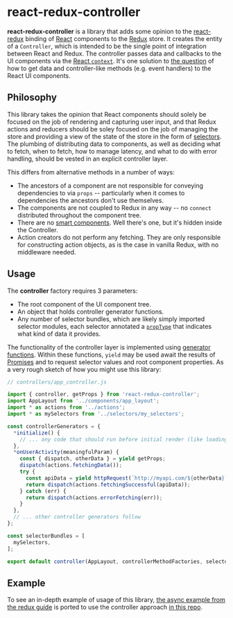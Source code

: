 # react-redux-controller

**react-redux-controller** is a library that adds some opinion to the [react-redux](https://github.com/rackt/react-redux) binding of [React](https://facebook.github.io/react/index.html) components to the [Redux](http://redux.js.org/) store. It creates the entity of a `Controller`, which is intended to be the single point of integration between React and Redux. The controller passes data and callbacks to the UI components via the [React `context`](https://facebook.github.io/react/docs/context.html). It's one solution to [the question](http://stackoverflow.com/a/34320909/807674) of how to get data and controller-like methods (e.g. event handlers) to the React UI components.

## Philosophy

This library takes the opinion that React components should solely be focused on the job of rendering and capturing user input, and that Redux actions and reducers should be soley focused on the job of managing the store and providing a view of the state of the store in the form of [selectors](http://rackt.org/redux/docs/basics/UsageWithReact.html). The plumbing of distributing data to components, as well as deciding what to fetch, when to fetch, how to manage latency, and what to do with error handling, should be vested in an explicit controller layer.

This differs from alternative methods in a number of ways:

- The ancestors of a component are not responsible for conveying dependencies to via `props` -- particularly when it comes to dependencies the ancestors don't use themselves.
- The components are not coupled to Redux in any way -- no `connect` distributed throughout the component tree.
- There are no [smart components](https://medium.com/@dan_abramov/smart-and-dumb-components-7ca2f9a7c7d0#.m5y0saa0k). Well there's one, but it's hidden inside the Controller.
- Action creators do not perform any fetching. They are only responsible for constructing action objects, as is the case in vanilla Redux, with no middleware needed.

## Usage

The **controller** factory requires 3 parameters:

- The root component of the UI component tree.
- An object that holds controller generator functions.
- Any number of selector bundles, which are likely simply imported selector modules, each selector annotated a [`propType`](https://facebook.github.io/react/docs/reusable-components.html) that indicates what kind of data it provides.

The functionality of the controller layer is implemented using [generator functions](http://www.2ality.com/2015/03/es6-generators.html). Within these functions, `yield` may be used await the results of [Promises](http://www.2ality.com/2014/09/es6-promises-foundations.html) and to request selector values and root component properties. As a very rough sketch of how you might use this library:

```javascript
// controllers/app_controller.js

import { controller, getProps } from 'react-redux-controller';
import AppLayout from '../components/app_layout';
import * as actions from '../actions';
import * as mySelectors from '../selectors/my_selectors';

const controllerGenerators = {
  *initialize() {
    // ... any code that should run before initial render (like loading actions)
  },
  *onUserActivity(meaningfulParam) {
    const { dispatch, otherData } = yield getProps;
    dispatch(actions.fetchingData());
    try {
      const apiData = yield httpRequest(`http://myapi.com/${otherData}`);
      return dispatch(actions.fetchingSuccessful(apiData));
    } catch (err) {
      return dispatch(actions.errorFetching(err));
    }
  },
  // ... other controller generators follow
};

const selectorBundles = [
  mySelectors,
];

export default controller(AppLayout, controllerMethodFactories, selectorBundles);

```

## Example

To see an in-depth example of usage of this library, [the async example from the redux guide](http://redux.js.org/docs/advanced/ExampleRedditAPI.html) is ported to use the controller approach [in this repo](https://github.com/artsy/react-redux-controller/blob/master/example/README.md).
